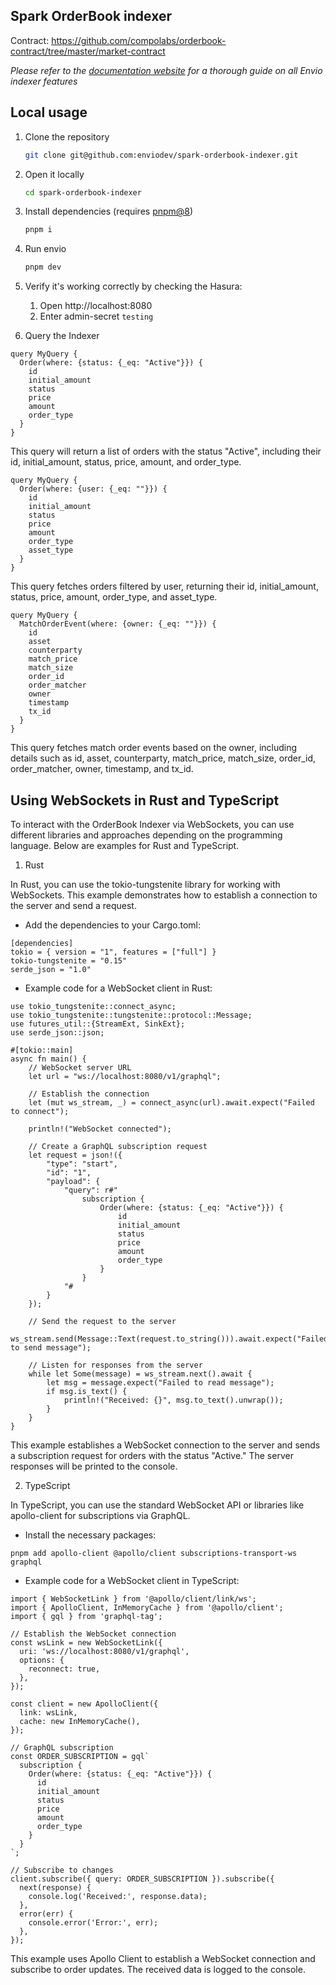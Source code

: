 ## Spark OrderBook indexer

Contract: https://github.com/compolabs/orderbook-contract/tree/master/market-contract

_Please refer to the [documentation website](https://docs.envio.dev) for a thorough guide on all Envio indexer features_

## Local usage

1. Clone the repository

   ```sh
   git clone git@github.com:enviodev/spark-orderbook-indexer.git
   ```

2. Open it locally

   ```sh
   cd spark-orderbook-indexer
   ```

3. Install dependencies (requires [pnpm@8](https://pnpm.io/))

   ```sh
   pnpm i
   ```

4. Run envio

   ```sh
   pnpm dev
   ```

5. Verify it's working correctly by checking the Hasura:
   1. Open http://localhost:8080
   2. Enter admin-secret `testing`

6. Query the Indexer

```
query MyQuery {
  Order(where: {status: {_eq: "Active"}}) {
    id
    initial_amount
    status
    price
    amount
    order_type
  }
}
```

This query will return a list of orders with the status "Active", including their id, initial_amount, status, price, amount, and order_type.

```
query MyQuery {
  Order(where: {user: {_eq: ""}}) {
    id
    initial_amount
    status
    price
    amount
    order_type
    asset_type
  }
}
```

This query fetches orders filtered by user, returning their id, initial_amount, status, price, amount, order_type, and asset_type.

```
query MyQuery {
  MatchOrderEvent(where: {owner: {_eq: ""}}) {
    id
    asset
    counterparty
    match_price
    match_size
    order_id
    order_matcher
    owner
    timestamp
    tx_id
  }
}
```

This query fetches match order events based on the owner, including details such as id, asset, counterparty, match_price, match_size, order_id, order_matcher, owner, timestamp, and tx_id.

## Using WebSockets in Rust and TypeScript

To interact with the OrderBook Indexer via WebSockets, you can use different libraries and approaches depending on the programming language. Below are examples for Rust and TypeScript.

1. Rust

In Rust, you can use the tokio-tungstenite library for working with WebSockets. This example demonstrates how to establish a connection to the server and send a request.
- Add the dependencies to your Cargo.toml:

```
[dependencies]
tokio = { version = "1", features = ["full"] }
tokio-tungstenite = "0.15"
serde_json = "1.0"

```
- Example code for a WebSocket client in Rust:

```
use tokio_tungstenite::connect_async;
use tokio_tungstenite::tungstenite::protocol::Message;
use futures_util::{StreamExt, SinkExt};
use serde_json::json;

#[tokio::main]
async fn main() {
    // WebSocket server URL
    let url = "ws://localhost:8080/v1/graphql";

    // Establish the connection
    let (mut ws_stream, _) = connect_async(url).await.expect("Failed to connect");

    println!("WebSocket connected");

    // Create a GraphQL subscription request
    let request = json!({
        "type": "start",
        "id": "1",
        "payload": {
            "query": r#"
                subscription {
                    Order(where: {status: {_eq: "Active"}}) {
                        id
                        initial_amount
                        status
                        price
                        amount
                        order_type
                    }
                }
            "#
        }
    });

    // Send the request to the server
    ws_stream.send(Message::Text(request.to_string())).await.expect("Failed to send message");

    // Listen for responses from the server
    while let Some(message) = ws_stream.next().await {
        let msg = message.expect("Failed to read message");
        if msg.is_text() {
            println!("Received: {}", msg.to_text().unwrap());
        }
    }
}
```

This example establishes a WebSocket connection to the server and sends a subscription request for orders with the status "Active." The server responses will be printed to the console.

2. TypeScript

In TypeScript, you can use the standard WebSocket API or libraries like apollo-client for subscriptions via GraphQL.

- Install the necessary packages:

```
pnpm add apollo-client @apollo/client subscriptions-transport-ws graphql
```

- Example code for a WebSocket client in TypeScript:

```
import { WebSocketLink } from '@apollo/client/link/ws';
import { ApolloClient, InMemoryCache } from '@apollo/client';
import { gql } from 'graphql-tag';

// Establish the WebSocket connection
const wsLink = new WebSocketLink({
  uri: 'ws://localhost:8080/v1/graphql',
  options: {
    reconnect: true,
  },
});

const client = new ApolloClient({
  link: wsLink,
  cache: new InMemoryCache(),
});

// GraphQL subscription
const ORDER_SUBSCRIPTION = gql`
  subscription {
    Order(where: {status: {_eq: "Active"}}) {
      id
      initial_amount
      status
      price
      amount
      order_type
    }
  }
`;

// Subscribe to changes
client.subscribe({ query: ORDER_SUBSCRIPTION }).subscribe({
  next(response) {
    console.log('Received:', response.data);
  },
  error(err) {
    console.error('Error:', err);
  },
});
```

This example uses Apollo Client to establish a WebSocket connection and subscribe to order updates. The received data is logged to the console.